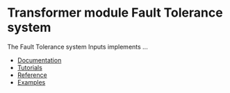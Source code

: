 # Transformer module Fault Tolerance system

The Fault Tolerance system Inputs implements ...


 - [Documentation](Documentation/README.md)
 - [Tutorials](Documentation/Tutorials.md)
 - [Reference](Documentation/Reference.md)
 - [Examples](Examples)